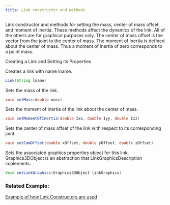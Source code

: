 ```yaml
---
title: Link constructor and methods
---
```


Link constructor and methods for setting the mass, center of mass offset, and moment of inertia. 
These methods affect the dynamics of the link. All of the others are for graphical purposes only. The center of mass offset is the vector from the joint to the center of mass. 
The moment of inertia is defined about the center of mass. Thus a moment of inertia of zero corresponds to a point mass.

Creating a Link and Setting its Properties

Creates a link with name lname.
```java 
Link(String lname) 
```

Sets the mass of the link.
```java
void setMass(double mass)
```

Sets the moment of inertia of the link about the center of mass.
```java
void setMomentOfInertia(double Ixx, double Iyy, double Izz)
```

Sets the center of mass offset of the link with respect to its corresponding joint.
```java
void setComOffset(double xOffset, double yOffset, double zOffset)
```

Sets the associated graphics properties object for this link. Graphics3DObject is an abstraction that LinkGraphicsDescription implements.
```java
Void setLinkGraphics(Graphics3DObject linkGraphics)
```

### Related Example:

[Example of how Link Constructors are used](https://ihmcrobotics.github.io/simulation-construction-set/docs/01-creating-links.html)
